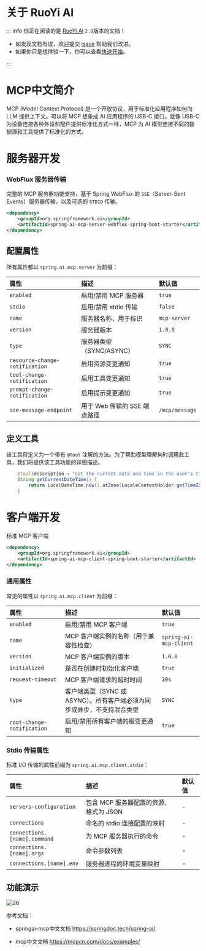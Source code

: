 # 关于 RuoYi AI

::: info 你正在阅读的是 [RuoYi AI](https://gitee.com/ageerle/ruoyi-ai) `2.0`版本的文档！

- 如发现文档有误，欢迎提交 [issue](https://gitee.com/ageerle/ruoyi-ai/issues) 帮助我们改进。
- 如果你只是想体验一下，你可以查看[快速开始](/guide/introduction/roadmap)。

:::

## 
# MCP中文简介

MCP (Model Context Protocol) 是一个开放协议，用于标准化应用程序如何向 LLM 提供上下文。可以将 MCP 想象成 AI 应用程序的 USB-C 接口。就像 USB-C 为设备连接各种外设和配件提供标准化方式一样，MCP 为 AI 模型连接不同的数据源和工具提供了标准化的方式。


# 服务器开发

### WebFlux 服务器传输

完整的 MCP 服务器功能支持，基于 Spring WebFlux 的 `SSE`（Server-Sent Events）服务器传输，以及可选的 `STDIO` 传输。

```xml
<dependency>
    <groupId>org.springframework.ai</groupId>
    <artifactId>spring-ai-mcp-server-webflux-spring-boot-starter</artifactId>
</dependency>
```

## 配置属性

所有属性都以 `spring.ai.mcp.server` 为前缀：

| 属性                           | 描述                         | 默认值         |
| :----------------------------- | :--------------------------- | :------------- |
| `enabled`                      | 启用/禁用 MCP 服务器         | `true`         |
| `stdio`                        | 启用/禁用 stdio 传输         | `false`        |
| `name`                         | 服务器名称，用于标识         | `mcp-server`   |
| `version`                      | 服务器版本                   | `1.0.0`        |
| `type`                         | 服务器类型（SYNC/ASYNC）     | `SYNC`         |
| `resource-change-notification` | 启用资源变更通知             | `true`         |
| `tool-change-notification`     | 启用工具变更通知             | `true`         |
| `prompt-change-notification`   | 启用提示变更通知             | `true`         |
| `sse-message-endpoint`         | 用于 Web 传输的 SSE 端点路径 | `/mcp/message` |

## 定义工具

该工具将定义为一个带有 `@Tool` 注解的方法。为了帮助模型理解何时调用此工具，我们将提供该工具功能的详细描述。

```java
    @Tool(description = "Get the current date and time in the user's timezone")
    String getCurrentDateTime() {
        return LocalDateTime.now().atZone(LocaleContextHolder.getTimeZone().toZoneId()).toString();
    }

```

# 客户端开发

标准 MCP 客户端

```xml
<dependency>
    <groupId>org.springframework.ai</groupId>
    <artifactId>spring-ai-mcp-client-spring-boot-starter</artifactId>
</dependency>

```

### 通用属性

常见的属性以 `spring.ai.mcp.client` 为前缀：

| 属性                       | 描述                                                         | 默认值                 |
| :------------------------- | :----------------------------------------------------------- | :--------------------- |
| `enabled`                  | 启用/禁用 MCP 客户端                                         | `true`                 |
| `name`                     | MCP 客户端实例的名称（用于兼容性检查）                       | `spring-ai-mcp-client` |
| `version`                  | MCP 客户端实例的版本                                         | `1.0.0`                |
| `initialized`              | 是否在创建时初始化客户端                                     | `true`                 |
| `request-timeout`          | MCP 客户端请求的超时时间                                     | `20s`                  |
| `type`                     | 客户端类型（SYNC 或 ASYNC）。所有客户端必须为同步或异步，不支持混合类型 | `SYNC`                 |
| `root-change-notification` | 启用/禁用所有客户端的根变更通知                              | `true`                 |

### Stdio 传输属性

标准 I/O 传输的属性前缀为 `spring.ai.mcp.client.stdio`：

| 属性                         | 描述                                   | 默认值 |
| :--------------------------- | :------------------------------------- | :----- |
| `servers-configuration`      | 包含 MCP 服务器配置的资源，格式为 JSON | -      |
| `connections`                | 命名的 stdio 连接配置的映射            | -      |
| `connections.[name].command` | 为 MCP 服务器执行的命令                | -      |
| `connections.[name].args`    | 命令参数列表                           | -      |
| `connections.[name].env`     | 服务器进程的环境变量映射               | -      |

## 功能演示
![26](/guide/image/26.png)


参考文档：

- springai-mcp中文文档
https://springdoc.tech/spring-ai/

- mcp中文文档
https://mcpcn.com/docs/examples/
